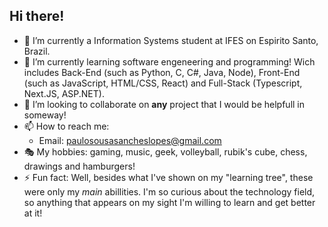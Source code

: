 ## Hi there!

- 🔭 I’m currently a Information Systems student at IFES on Espirito Santo, Brazil.
- 🌱 I’m currently learning software engeneering and programming! Wich includes Back-End (such as Python, C, C#, Java, Node), Front-End (such as JavaScript, HTML/CSS, React) and Full-Stack (Typescript, Next.JS, ASP.NET).
- 👯 I’m looking to collaborate on **any** project that I would be helpfull in someway!
- 📫 How to reach me:
  - Email: paulosousasancheslopes@gmail.com
- 🎭 My hobbies: gaming, music, geek, volleyball, rubik's cube, chess, drawings and hamburgers!
- ⚡ Fun fact: Well, besides what I've shown on my "learning tree", these were only my *main* abillities. I'm so curious about the technology field, so anything that appears on my sight I'm willing to learn and get better at it! 
